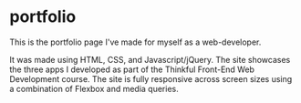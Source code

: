 # portfolio
This is the portfolio page I've made for myself as a web-developer.

It was made using HTML, CSS, and Javascript/jQuery. The site showcases the three
apps I developed as part of the Thinkful Front-End Web Development course.
The site is fully responsive across screen sizes using a combination of 
Flexbox and media queries.
